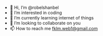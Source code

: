 - 👋 Hi, I’m @robelshanbel
- 👀 I’m interested in coding
- 🌱 I’m currently learning internet of things 
- 💞️ I’m looking to collaborate on you
- 📫 How to reach me fklm.web1@gmail.com

<!---
robelshanbel/robelshanbel is a ✨ special ✨ repository because its `README.md` (this file) appears on your GitHub profile.
You can click the Preview link to take a look at your changes.
--->
